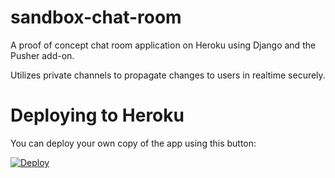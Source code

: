 sandbox-chat-room
=================

A proof of concept chat room application on Heroku using Django and the Pusher
add-on.

Utilizes private channels to propagate changes to users in realtime securely.


Deploying to Heroku
================================================================================

You can deploy your own copy of the app using this button:

[![Deploy](https://www.herokucdn.com/deploy/button.png)](https://heroku.com/deploy)
